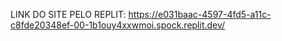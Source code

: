 LINK DO SITE PELO REPLIT:
https://e031baac-4597-4fd5-a11c-c8fde20348ef-00-1b1ouy4xxwmoi.spock.replit.dev/
